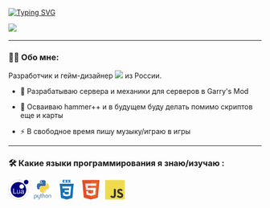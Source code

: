 [![Typing SVG](https://readme-typing-svg.demolab.com?font=Consolas&size=50&pause=1000&width=560&height=100&lines=Middle+Lua+Developer)](https://vk.com/zaebalo_eto_vse)

![](https://github-profile-summary-cards.vercel.app/api/cards/profile-details?username=REBOULT&theme=solarized_dark)

---

### :woman_technologist: Обо мне:
Разработчик и гейм-дизайнер <img src="https://media.giphy.com/media/WUlplcMpOCEmTGBtBW/giphy.gif" width="30"> из России.

- :telescope: Разрабатываю сервера и механики для серверов в Garry's Mod

- :seedling: Осваиваю hammer++ и в будущем буду делать помимо скриптов еще и карты

- :zap: В свободное время пишу музыку/играю в игры

---

### :hammer_and_wrench: Какие языки программирования я знаю/изучаю :
<div>
  <img src="https://github.com/devicons/devicon/blob/master/icons/lua/lua-original-wordmark.svg"  title="Lua" alt="Lua" width="40" height="40"/>&nbsp;
  <img src="https://github.com/devicons/devicon/blob/master/icons/python/python-original-wordmark.svg"  title="Python" alt="Python" width="40" height="40"/>&nbsp;
  <img src="https://github.com/devicons/devicon/blob/master/icons/css3/css3-plain-wordmark.svg"  title="CSS3" alt="CSS" width="40" height="40"/>&nbsp;
  <img src="https://github.com/devicons/devicon/blob/master/icons/html5/html5-original.svg" title="HTML5" alt="HTML" width="40" height="40"/>&nbsp;
  <img src="https://github.com/devicons/devicon/blob/master/icons/javascript/javascript-original.svg" title="JavaScript" alt="JavaScript" width="40" height="40"/>&nbsp;
</div>
